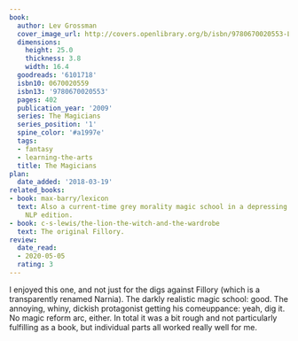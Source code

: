 ```yaml
---
book:
  author: Lev Grossman
  cover_image_url: http://covers.openlibrary.org/b/isbn/9780670020553-L.jpg
  dimensions:
    height: 25.0
    thickness: 3.8
    width: 16.4
  goodreads: '6101718'
  isbn10: 0670020559
  isbn13: '9780670020553'
  pages: 402
  publication_year: '2009'
  series: The Magicians
  series_position: '1'
  spine_color: '#a1997e'
  tags:
  - fantasy
  - learning-the-arts
  title: The Magicians
plan:
  date_added: '2018-03-19'
related_books:
- book: max-barry/lexicon
  text: Also a current-time grey morality magic school in a depressing and grim world,
    NLP edition.
- book: c-s-lewis/the-lion-the-witch-and-the-wardrobe
  text: The original Fillory.
review:
  date_read:
  - 2020-05-05
  rating: 3
---
```


I enjoyed this one, and not just for the digs against Fillory (which is a transparently renamed Narnia). The darkly
realistic magic school: good. The annoying, whiny, dickish protagonist getting his comeuppance: yeah, dig it. No magic
reform arc, either. In total it was a bit rough and not particularly fulfilling as a book, but individual parts all
worked really well for me.
